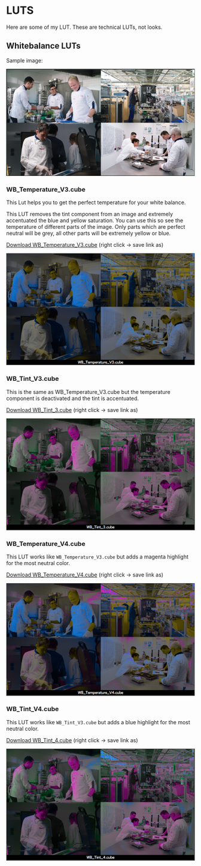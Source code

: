 # LUTS
Here are some of my LUT. These are technical LUTs, not looks.

## Whitebalance LUTs

Sample image:

![Original](Screenshots/Orig.png?raw=true)

### WB_Temperature_V3.cube
This Lut helps you to get the perfect temperature for your white balance.

This LUT removes the tint component from an image and extremely accentuated the blue and yellow saturation. You can use this so see the temperature of different parts of the image. Only parts which are perfect neutral will be grey, all other parts will be extremely yellow or blue.

[Download WB_Temperature_V3.cube](WB_Temperature_V3.cube?raw=true) (right click -> save link as)

![WB_Temperature_V3.cube](Screenshots/WB_Temperature_V3.png?raw=true)

### WB_Tint_V3.cube
This is the same as WB_Temperature_V3.cube but the temperature component is deactivated and the tint is accentuated.

[Download WB_Tint_3.cube](WB_Tint_3.cube?raw=true) (right click -> save link as)

![WB_Tint_V3.cube](Screenshots/WB_Tint_V3.png?raw=true)

### WB_Temperature_V4.cube

This LUT works like `WB_Temperature_V3.cube` but adds a magenta highlight for the most neutral color.

[Download WB_Temperature_V4.cube](WB_Temperature_V4.cube?raw=true) (right click -> save link as)

![WB_Temperature_V4.cube](Screenshots/WB_Temperature_V4.png?raw=true)

### WB_Tint_V4.cube

This LUT works like `WB_Tint_V3.cube` but adds a blue highlight for the most neutral color.

[Download WB_Tint_4.cube](WB_Tint_4.cube?raw=true) (right click -> save link as)

![WB_Tint_V4.cube](Screenshots/WB_Tint_V4.png?raw=true)
